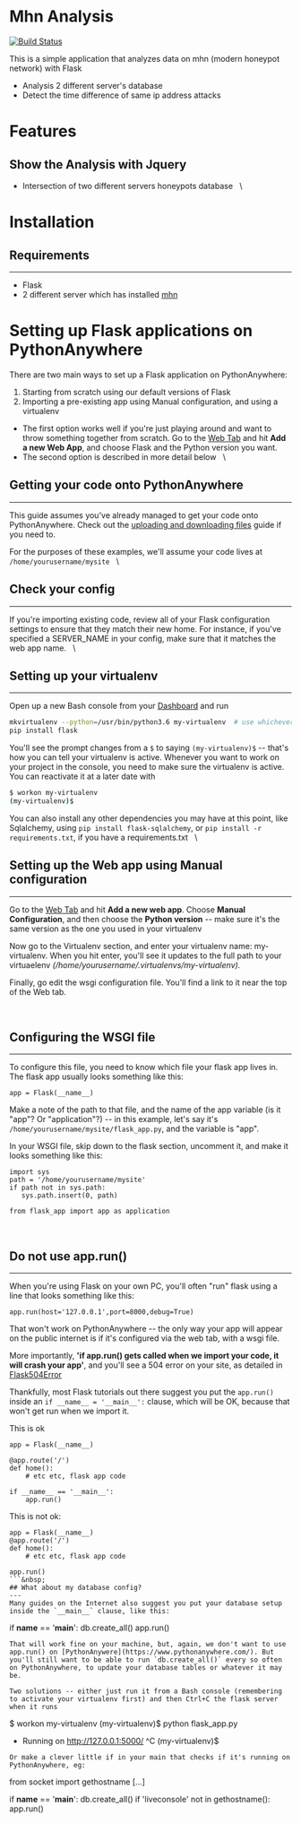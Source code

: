# Mhn Analysis

[![Build Status](https://travis-ci.org/joemccann/dillinger.svg?branch=master)](https://github.com/omerfarukbaysal/mhnanalysis)

This is a simple application that analyzes data on mhn (modern honeypot network) with Flask

  - Analysis 2 different server's database
  - Detect the time difference of same ip address attacks
&nbsp;
# Features
## Show the Analysis with Jquery

  - Intersection of two different servers honeypots database
&nbsp;
\
# Installation
## Requirements
---
  - Flask
  - 2 different server which has installed [mhn](https://github.com/pwnlandia/mhn)
# Setting up Flask applications on PythonAnywhere

There are two main ways to set up a Flask application on PythonAnywhere:

  1. Starting from scratch using our default versions of Flask
  2. Importing a pre-existing app using Manual configuration, and using a virtualenv

  - The first option works well if you're just playing around and want to throw something together from scratch. Go to the [Web Tab](https://www.pythonanywhere.com/web_app_setup) and hit **Add a new Web App**, and choose Flask and the Python version you want.
  - The second option is described in more detail below
&nbsp;
\
## Getting your code onto PythonAnywhere
---
This guide assumes you've already managed to get your code onto PythonAnywhere. Check out the [uploading and downloading files](https://help.pythonanywhere.com/pages/UploadingAndDownloadingFiles) guide if you need to.

For the purposes of these examples, we'll assume your code lives at `/home/yourusername/mysite`
&nbsp;
\
## Check your config
---

If you're importing existing code, review all of your Flask configuration settings to ensure that they match their new home. For instance, if you've specified a SERVER_NAME in your config, make sure that it matches the web app name.
&nbsp;
\
## Setting up your virtualenv
---
Open up a new Bash console from your [Dashboard](https://www.pythonanywhere.com/consoles) and run
```bash
mkvirtualenv --python=/usr/bin/python3.6 my-virtualenv  # use whichever python version you prefer
pip install flask
```
You'll see the prompt changes from a `$` to saying `(my-virtualenv)$` -- that's how you can tell your virtualenv is active. Whenever you want to work on your project in the console, you need to make sure the virtualenv is active. You can reactivate it at a later date with
```bash
$ workon my-virtualenv
(my-virtualenv)$
```
You can also install any other dependencies you may have at this point, like Sqlalchemy, using `pip install flask-sqlalchemy`, or `pip install -r requirements.txt`, if you have a requirements.txt
&nbsp;
\
## Setting up the Web app using Manual configuration
---
Go to the [Web Tab](https://www.pythonanywhere.com/web_app_setup) and hit **Add a new web app**. Choose **Manual Configuration**, and then choose the **Python version** -- make sure it's the same version as the one you used in your virtualenv

Now go to the Virtualenv section, and enter your virtualenv name: my-virtualenv. When you hit enter, you'll see it updates to the full path to your virtuaelenv *(/home/yourusername/.virtualenvs/my-virtualenv).*

Finally, go edit the wsgi configuration file. You'll find a link to it near the top of the Web tab.

&nbsp;
## Configuring the WSGI file
---
To configure this file, you need to know which file your flask app lives in. The flask app usually looks something like this:

```
app = Flask(__name__)
```

Make a note of the path to that file, and the name of the app variable (is it "app"? Or "application"?) -- in this example, let's say it's `/home/yourusername/mysite/flask_app.py`, and the variable is "app".

In your WSGI file, skip down to the flask section, uncomment it, and make it looks something like this:

```
import sys
path = '/home/yourusername/mysite'
if path not in sys.path:
   sys.path.insert(0, path)

from flask_app import app as application
```
&nbsp;
## Do not use app.run()
---
When you're using Flask on your own PC, you'll often "run" flask using a line that looks something like this:
```
app.run(host='127.0.0.1',port=8000,debug=True)
```

That won't work on PythonAnywhere -- the only way your app will appear on the public internet is if it's configured via the web tab, with a wsgi file.

More importantly, **'if app.run() gets called when we import your code, it will crash your app'**, and you'll see a 504 error on your site, as detailed in [Flask504Error](https://help.pythonanywhere.com/pages/Flask504Error)

Thankfully, most Flask tutorials out there suggest you put the `app.run()` inside an `if __name__ = '__main__':` clause, which will be OK, because that won't get run when we import it.

This is ok
```
app = Flask(__name__)

@app.route('/')
def home():
    # etc etc, flask app code

if __name__ == '__main__':
    app.run()
```
This is not ok:
```
app = Flask(__name__)
@app.route('/')
def home():
    # etc etc, flask app code

app.run()
```&nbsp;
## What about my database config?
---
Many guides on the Internet also suggest you put your database setup inside the `__main__` clause, like this:
```
if __name__ == '__main__':
    db.create_all()
    app.run()
```
That will work fine on your machine, but, again, we don't want to use app.run() on [PythonAnywere](https://www.pythonanywhere.com/). But you'll still want to be able to run `db.create_all()` every so often on PythonAnywhere, to update your database tables or whatever it may be.

Two solutions -- either just run it from a Bash console (remembering to activate your virtualenv first) and then Ctrl+C the flask server when it runs
```
$ workon my-virtualenv
(my-virtualenv)$ python flask_app.py
 * Running on http://127.0.0.1:5000/
^C
(my-virtualenv)$
```
Or make a clever little if in your main that checks if it's running on PythonAnywhere, eg:
```
from socket import gethostname
[...]

if __name__ == '__main__':
    db.create_all()
    if 'liveconsole' not in gethostname():
        app.run()
```
